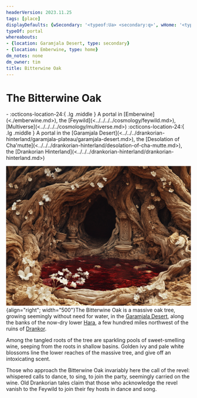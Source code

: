 ```yaml
---
headerVersion: 2023.11.25
tags: [place]
displayDefaults: {wSecondary: '<typeof:Ua> <secondary:q>', wHome: '<typeof:Ua> <home:q>'}
typeOf: portal
whereabouts:
- {location: Garamjala Desert, type: secondary}
- {location: Emberwine, type: home}
dm_notes: none
dm_owner: tim
title: Bitterwine Oak
---
```

# The Bitterwine Oak
<div class="grid cards ext-narrow-margin ext-one-column" markdown>
-    :octicons-location-24:{ .lg .middle } A portal in [Emberwine](<./emberwine.md>), the [Feywild](<../../../../cosmology/feywild.md>), [Multiverse](<../../../../cosmology/multiverse.md>)  
    :octicons-location-24:{ .lg .middle } A portal in the [Garamjala Desert](<../../../drankorian-hinterland/garamjala-plateau/garamjala-desert.md>), the [Desolation of Cha'mutte](<../../../drankorian-hinterland/desolation-of-cha-mutte.md>), the [Drankorian Hinterland](<../../../drankorian-hinterland/drankorian-hinterland.md>)  
</div>


![Bitterwine Oak Portal](../../../../assets/bitterwine-oak-portal.png){align="right"; width="500"}The Bitterwine Oak is a massive oak tree, growing seemingly without need for water, in the [Garamjala Desert](<../../../drankorian-hinterland/garamjala-plateau/garamjala-desert.md>), along the banks of the now-dry lower [Hara](<../../../greater-dunmar/rivers/hara-watershed/hara.md>), a few hundred miles northwest of the ruins of [Drankor](<../../../../history/drankorian-era/drankor.md>).

Among the tangled roots of the tree are sparkling pools of sweet-smelling wine, seeping from the roots in shallow basins. Golden ivy and pale white blossoms line the lower reaches of the massive tree, and give off an intoxicating scent. 

Those who approach the Bitterwine Oak invariably here the call of the revel: whispered calls to dance, to sing, to join the party, seemingly carried on the wine. Old Drankorian tales claim that those who acknowledge the revel vanish to the Feywild to join their fey hosts in dance and song. 

